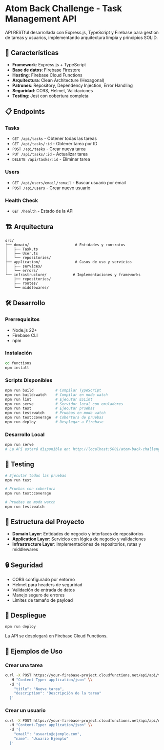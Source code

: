 # Atom Back Challenge - Task Management API

API RESTful desarrollada con Express.js, TypeScript y Firebase para gestión de tareas y usuarios, implementando arquitectura limpia y principios SOLID.

## 🚀 Características

- **Framework**: Express.js + TypeScript
- **Base de datos**: Firebase Firestore
- **Hosting**: Firebase Cloud Functions
- **Arquitectura**: Clean Architecture (Hexagonal)
- **Patrones**: Repository, Dependency Injection, Error Handling
- **Seguridad**: CORS, Helmet, Validaciones
- **Testing**: Jest con cobertura completa

## 📋 Endpoints

### Tasks
- `GET /api/tasks` - Obtener todas las tareas
- `GET /api/tasks/:id` - Obtener tarea por ID
- `POST /api/tasks` - Crear nueva tarea
- `PUT /api/tasks/:id` - Actualizar tarea
- `DELETE /api/tasks/:id` - Eliminar tarea

### Users
- `GET /api/users/email/:email` - Buscar usuario por email
- `POST /api/users` - Crear nuevo usuario

### Health Check
- `GET /health` - Estado de la API

## 🏗️ Arquitectura

```
src/
├── domain/                     # Entidades y contratos
│   ├── Task.ts
│   ├── User.ts
│   └── repositories/
├── application/                # Casos de uso y servicios
│   ├── services/
│   └── errors/
└── infrastructure/            # Implementaciones y frameworks
    ├── repositories/
    ├── routes/
    └── middlewares/
```

## 🛠️ Desarrollo

### Prerrequisitos
- Node.js 22+
- Firebase CLI
- npm

### Instalación
```bash
cd functions
npm install
```

### Scripts Disponibles
```bash
npm run build          # Compilar TypeScript
npm run build:watch    # Compilar en modo watch
npm run lint           # Ejecutar ESLint
npm run serve          # Servidor local con emuladores
npm run test           # Ejecutar pruebas
npm run test:watch     # Pruebas en modo watch
npm run test:coverage  # Cobertura de pruebas
npm run deploy         # Desplegar a Firebase
```

### Desarrollo Local
```bash
npm run serve
# La API estará disponible en: http://localhost:5001/atom-back-challenge/us-central1/api
```

## 🧪 Testing

```bash
# Ejecutar todas las pruebas
npm run test

# Pruebas con cobertura
npm run test:coverage

# Pruebas en modo watch
npm run test:watch
```

## 📁 Estructura del Proyecto

- **Domain Layer**: Entidades de negocio y interfaces de repositorios
- **Application Layer**: Servicios con lógica de negocio y validaciones
- **Infrastructure Layer**: Implementaciones de repositorios, rutas y middlewares

## 🔒 Seguridad

- CORS configurado por entorno
- Helmet para headers de seguridad
- Validación de entrada de datos
- Manejo seguro de errores
- Límites de tamaño de payload

## 🚀 Despliegue

```bash
npm run deploy
```

La API se desplegará en Firebase Cloud Functions.

## 📝 Ejemplos de Uso

### Crear una tarea
```bash
curl -X POST https://your-firebase-project.cloudfunctions.net/api/api/tasks \\
  -H "Content-Type: application/json" \\
  -d '{
    "title": "Nueva tarea",
    "description": "Descripción de la tarea"
  }'
```

### Crear un usuario
```bash
curl -X POST https://your-firebase-project.cloudfunctions.net/api/api/users \\
  -H "Content-Type: application/json" \\
  -d '{
    "email": "usuario@ejemplo.com",
    "name": "Usuario Ejemplo"
  }'
```